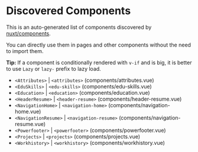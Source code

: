 # Discovered Components

This is an auto-generated list of components discovered by [nuxt/components](https://github.com/nuxt/components).

You can directly use them in pages and other components without the need to import them.

**Tip:** If a component is conditionally rendered with `v-if` and is big, it is better to use `Lazy` or `lazy-` prefix to lazy load.

- `<Attributes>` | `<attributes>` (components/attributes.vue)
- `<EduSkills>` | `<edu-skills>` (components/edu-skills.vue)
- `<Education>` | `<education>` (components/education.vue)
- `<HeaderResume>` | `<header-resume>` (components/header-resume.vue)
- `<NavigationHome>` | `<navigation-home>` (components/navigation-home.vue)
- `<NavigationResume>` | `<navigation-resume>` (components/navigation-resume.vue)
- `<Powerfooter>` | `<powerfooter>` (components/powerfooter.vue)
- `<Projects>` | `<projects>` (components/projects.vue)
- `<Workhistory>` | `<workhistory>` (components/workhistory.vue)
